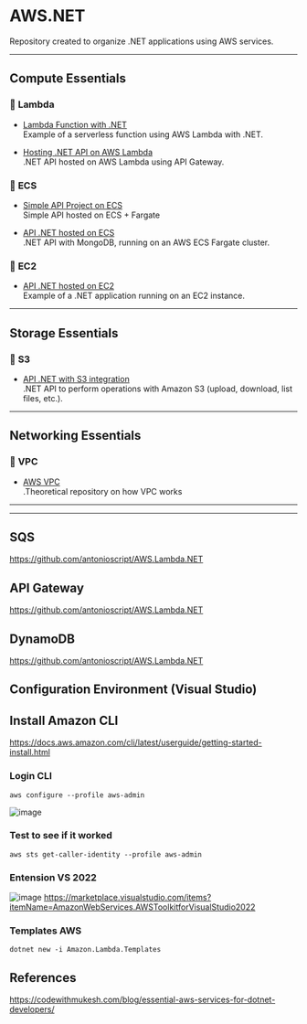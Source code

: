 # AWS.NET

Repository created to organize .NET applications using AWS services.

---

## Compute Essentials

### 🔗 **Lambda**
- [Lambda Function with .NET](https://github.com/antonioscript/AWS.Lambda.NET)  
  Example of a serverless function using AWS Lambda with .NET.

- [Hosting .NET API on AWS Lambda](https://github.com/antonioscript/API.NET.AWS.Lambda)  
  .NET API hosted on AWS Lambda using API Gateway.

### 🔗 **ECS**
- [Simple API Project on ECS](https://github.com/antonioscript/API.NET.SimpleCluster.ECS)</br>
  Simple API hosted on ECS + Fargate
  
- [API .NET hosted on ECS](https://github.com/antonioscript/API.NET.AWS.ECS)</br>
.NET API with MongoDB, running on an AWS ECS Fargate cluster.

### 🔗 **EC2**
- [API .NET hosted on EC2](https://github.com/antonioscript/API.NET.AWS.EC2)  
  Example of a .NET application running on an EC2 instance.

---

## Storage Essentials

### 🔗 **S3**
- [API .NET with S3 integration](https://github.com/antonioscript/API.NET.AWS.S3)  
  .NET API to perform operations with Amazon S3 (upload, download, list files, etc.).

---

## Networking Essentials

### 🔗 **VPC**
- [AWS VPC](https://github.com/antonioscript/AWS.VPC)  
  .Theoretical repository on how VPC works

---



-----
## SQS
https://github.com/antonioscript/AWS.Lambda.NET

## API Gateway
https://github.com/antonioscript/AWS.Lambda.NET

## DynamoDB
https://github.com/antonioscript/AWS.Lambda.NET

## Configuration Environment (Visual Studio)

## Install Amazon CLI
https://docs.aws.amazon.com/cli/latest/userguide/getting-started-install.html

### Login CLI
``` powersehl
aws configure --profile aws-admin
```
![image](https://github.com/user-attachments/assets/0853554a-bdc1-47dc-9fe7-e39bd98f0453)

### Test to see if it worked
``` powershel
aws sts get-caller-identity --profile aws-admin
```

### Entension VS 2022

![image](https://github.com/user-attachments/assets/bc0c777c-88bd-40af-9bb9-da0ca6900e00)
https://marketplace.visualstudio.com/items?itemName=AmazonWebServices.AWSToolkitforVisualStudio2022

### Templates AWS
```powershel
dotnet new -i Amazon.Lambda.Templates
```


## References

https://codewithmukesh.com/blog/essential-aws-services-for-dotnet-developers/

